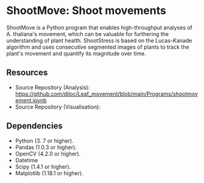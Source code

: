 # ShootMove: Shoot movements 
ShootMove is a Python program that enables high-throughput analyses of A. thaliana's movement, which can be valuable for furthering the understanding of plant health. ShootStress is based on the Lucas-Kanade algorithm and uses consecutive segmented images of plants to track the plant's movement and quantify its magnitude over time.

## Resources

* Source Repository (Analysis): https://github.com/diloc/Leaf_movement/blob/main/Programs/shootmovement.ipynb
* Source Repository (Visualisation):

## Dependencies
* Python (3. 7 or higher).
* Pandas (1.0.3 or higher).
* OpenCV (4.2.0 or higher).
* Datetime
* Scipy (1.4.1 or higher).
* Matplotlib (1.18.1 or higher).
